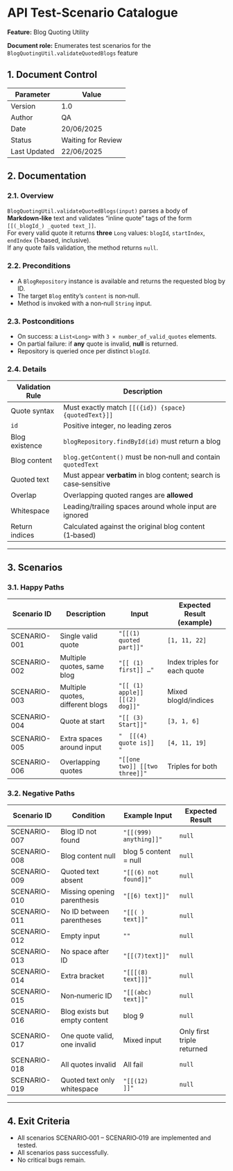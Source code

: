 # API Test-Scenario Catalogue

**Feature:** Blog Quoting Utility

**Document role:** Enumerates test scenarios for the `BlogQuotingUtil.validateQuotedBlogs` feature


## 1. Document Control

Parameter | Value
--- | ---
Version | 1.0
Author | QA
Date | 20/06/2025
Status | Waiting for Review
Last Updated | 22/06/2025

## 2. Documentation

### 2.1. Overview

`BlogQuotingUtil.validateQuotedBlogs(input)` parses a body of **Markdown‑like** text and validates “inline quote” tags of the form `[[(_blogId_) _quoted text_]]`.  
For every valid quote it returns **three** `Long` values: `blogId`, `startIndex`, `endIndex` (1‑based, inclusive).  
If any quote fails validation, the method returns `null`.

### 2.2. Preconditions

- A `BlogRepository` instance is available and returns the requested blog by ID.  
- The target `Blog` entity’s `content` is non‑null.  
- Method is invoked with a non‑null `String` input.  

### 2.3. Postconditions

- On success: a `List<Long>` with `3 × number_of_valid_quotes` elements.  
- On partial failure: if **any** quote is invalid, **null** is returned.  
- Repository is queried once per distinct `blogId`.

### 2.4. Details

Validation Rule | Description
--- | ---
Quote syntax | Must exactly match `[[({id}) {space}{quotedText}]]`
`id` | Positive integer, no leading zeros
Blog existence | `blogRepository.findById(id)` must return a blog
Blog content | `blog.getContent()` must be non‑null and contain `quotedText`
Quoted text | Must appear **verbatim** in blog content; search is case‑sensitive
Overlap | Overlapping quoted ranges are **allowed**
Whitespace | Leading/trailing spaces around whole input are ignored
Return indices | Calculated against the original blog content (1‑based)

---

## 3. Scenarios

### 3.1. Happy Paths

Scenario ID | Description | Input | Expected Result (example)
--- | --- | --- | ---
SCENARIO-001 | Single valid quote | `"[[(1) quoted part]]"` | `[1, 11, 22]`
SCENARIO-002 | Multiple quotes, same blog | `"[[ (1) first]] …"` | Index triples for each quote
SCENARIO-003 | Multiple quotes, different blogs | `"[[ (1) apple]] [[(2) dog]]"` | Mixed blogId/indices
SCENARIO-004 | Quote at start | `"[[ (3) Start]]"` | `[3, 1, 6]`
SCENARIO-005 | Extra spaces around input | `"  [[(4) quote is]]  "` | `[4, 11, 19]`
SCENARIO-006 | Overlapping quotes | `"[[one two]] [[two three]]"` | Triples for both

### 3.2. Negative Paths

Scenario ID | Condition | Example Input | Expected Result
--- | --- | --- | ---
SCENARIO-007 | Blog ID not found | `"[[(999) anything]]"` | `null`
SCENARIO-008 | Blog content null | blog 5 content = null | `null`
SCENARIO-009 | Quoted text absent | `"[[(6) not found]]"` | `null`
SCENARIO-010 | Missing opening parenthesis | `"[[6) text]]"` | `null`
SCENARIO-011 | No ID between parentheses | `"[[( ) text]]"` | `null`
SCENARIO-012 | Empty input | `""` | `null`
SCENARIO-013 | No space after ID | `"[[(7)text]]"` | `null`
SCENARIO-014 | Extra bracket | `"[[[(8) text]]]"` | `null`
SCENARIO-015 | Non‑numeric ID | `"[[(abc) text]]"` | `null`
SCENARIO-016 | Blog exists but empty content | blog 9 | `null`
SCENARIO-017 | One quote valid, one invalid | Mixed input | Only first triple returned
SCENARIO-018 | All quotes invalid | All fail | `null`
SCENARIO-019 | Quoted text only whitespace | `"[[(12)     ]]"` | `null`

---

## 4. Exit Criteria

- All scenarios SCENARIO‑001 – SCENARIO‑019 are implemented and tested.  
- All scenarios pass successfully.  
- No critical bugs remain.
